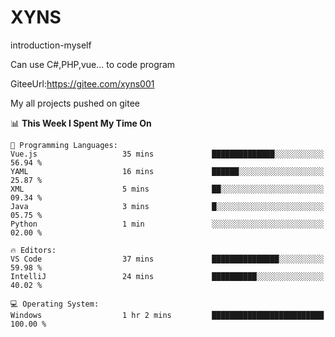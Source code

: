 # XYNS
introduction-myself

Can use C#,PHP,vue... to code program

GiteeUrl:https://gitee.com/xyns001

My all projects pushed on gitee

<!--START_SECTION:waka-->
📊 **This Week I Spent My Time On** 

```text
💬 Programming Languages: 
Vue.js                   35 mins             ██████████████░░░░░░░░░░░   56.94 % 
YAML                     16 mins             ██████░░░░░░░░░░░░░░░░░░░   25.87 % 
XML                      5 mins              ██░░░░░░░░░░░░░░░░░░░░░░░   09.34 % 
Java                     3 mins              █░░░░░░░░░░░░░░░░░░░░░░░░   05.75 % 
Python                   1 min               ░░░░░░░░░░░░░░░░░░░░░░░░░   02.00 % 

🔥 Editors: 
VS Code                  37 mins             ███████████████░░░░░░░░░░   59.98 % 
IntelliJ                 24 mins             ██████████░░░░░░░░░░░░░░░   40.02 % 

💻 Operating System: 
Windows                  1 hr 2 mins         █████████████████████████   100.00 % 
```


<!--END_SECTION:waka-->

